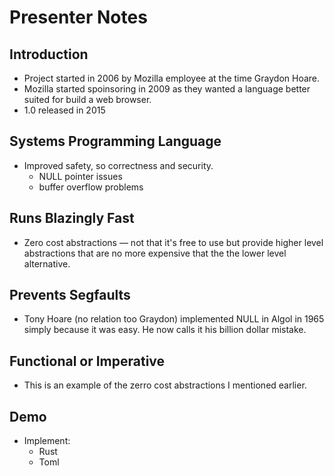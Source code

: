 Presenter Notes
===============

Introduction
------------

* Project started in 2006 by Mozilla employee at the time Graydon Hoare.
* Mozilla started spoinsoring in 2009 as they wanted a language better
  suited for build a web browser.
* 1.0 released in 2015

Systems Programming Language
----------------------------

* Improved safety, so correctness and security.
  * NULL pointer issues
  * buffer overflow problems

Runs Blazingly Fast
-------------------

* Zero cost abstractions — not that it's free to use but provide higher
  level abstractions that are no more expensive that the the lower level
  alternative.

Prevents Segfaults
------------------

* Tony Hoare (no relation too Graydon) implemented NULL in Algol in 1965 simply
  because it was easy.  He now calls it his billion dollar mistake.

Functional or Imperative
------------------------

* This is an example of the zerro cost abstractions I mentioned earlier.

Demo
----

* Implement:
  * Rust
  * Toml
